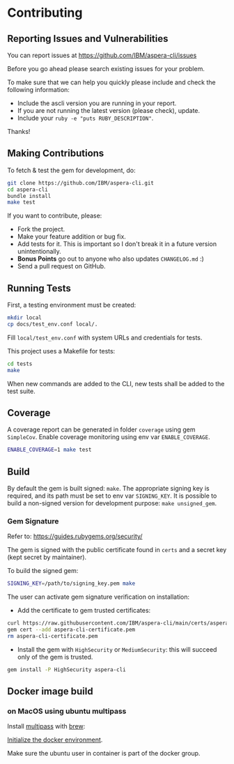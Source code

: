 # Contributing

## Reporting Issues and Vulnerabilities

You can report issues at <https://github.com/IBM/aspera-cli/issues>

Before you go ahead please search existing issues for your problem.

To make sure that we can help you quickly please include and check the following information:

* Include the ascli version you are running in your report.
* If you are not running the latest version (please check), update.
* Include your `ruby -e "puts RUBY_DESCRIPTION"`.

Thanks!

## Making Contributions

To fetch & test the gem for development, do:

```bash
git clone https://github.com/IBM/aspera-cli.git
cd aspera-cli
bundle install
make test
```

If you want to contribute, please:

* Fork the project.
* Make your feature addition or bug fix.
* Add tests for it. This is important so I don't break it in a future version unintentionally.
* **Bonus Points** go out to anyone who also updates `CHANGELOG.md` :)
* Send a pull request on GitHub.

## Running Tests

First, a testing environment must be created:

```bash
mkdir local
cp docs/test_env.conf local/.
```

Fill `local/test_env.conf` with system URLs and credentials for tests.

This project uses a Makefile for tests:

```bash
cd tests
make
```

When new commands are added to the CLI, new tests shall be added to the test suite.

## Coverage

A coverage report can be generated in folder `coverage` using gem `SimpleCov`. Enable coverage monitoring using env var `ENABLE_COVERAGE`.

```bash
ENABLE_COVERAGE=1 make test
```

## Build

By default the gem is built signed: `make`.
The appropriate signing key is required, and its path must be set to env var `SIGNING_KEY`.
It is possible to build a non-signed version for development purpose: `make unsigned_gem`.

### Gem Signature

Refer to: <https://guides.rubygems.org/security/>

The gem is signed with the public certificate found in `certs` and a secret key (kept secret by maintainer).

To build the signed gem:

```bash
SIGNING_KEY=/path/to/signing_key.pem make
```

The user can activate gem signature verification on installation:

* Add the certificate to gem trusted certificates:

```bash
curl https://raw.githubusercontent.com/IBM/aspera-cli/main/certs/aspera-cli-public-cert.pem -so aspera-cli-certificate.pem
gem cert --add aspera-cli-certificate.pem
rm aspera-cli-certificate.pem
```

* Install the gem with `HighSecurity` or `MediumSecurity`: this will succeed only of the gem is trusted.

```bash
gem install -P HighSecurity aspera-cli
```

## Docker image build

### on MacOS using ubuntu multipass

Install [multipass](https://multipass.run/docs) with [brew](https://multipass.run/docs/installing-on-macos#heading--use-brew):

[Initialize the docker environment](https://multipass.run/docs/docker-tutorial).

Make sure the ubuntu user in container is part of the docker group.
